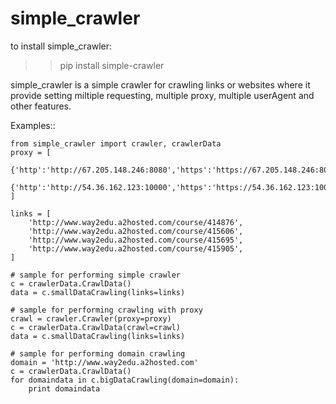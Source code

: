 # simple_crawler

to install simple_crawler:

>> pip install simple-crawler

simple_crawler is a simple crawler for crawling links or websites where it provide setting miltiple requesting, multiple proxy, multiple userAgent and other features.

Examples::

    from simple_crawler import crawler, crawlerData
    proxy = [
        {'http':'http://67.205.148.246:8080','https':'https://67.205.148.246:8080'},
        {'http':'http://54.36.162.123:10000','https':'https://54.36.162.123:10000'},
    ]

    links = [
        'http://www.way2edu.a2hosted.com/course/414876',
        'http://www.way2edu.a2hosted.com/course/415606',
        'http://www.way2edu.a2hosted.com/course/415695',
        'http://www.way2edu.a2hosted.com/course/415905',
    ]

    # sample for performing simple crawler
    c = crawlerData.CrawlData()
    data = c.smallDataCrawling(links=links)

    # sample for performing crawling with proxy
    crawl = crawler.Crawler(proxy=proxy)
    c = crawlerData.CrawlData(crawl=crawl)
    data = c.smallDataCrawling(links=links)

    # sample for performing domain crawling
    domain = 'http://www.way2edu.a2hosted.com'
    c = crawlerData.CrawlData()
    for domaindata in c.bigDataCrawling(domain=domain):
        print domaindata
